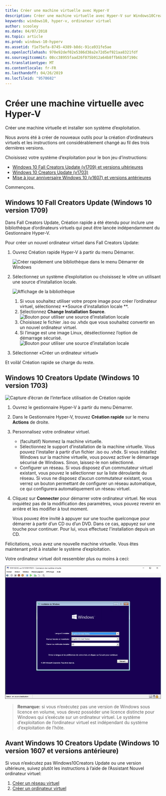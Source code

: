 ```yaml
---
title: Créer une machine virtuelle avec Hyper-V
description: Créer une machine virtuelle avec Hyper-V sur Windows10Creators Update
keywords: windows10, hyper-v, ordinateur virtuel
author: scooley
ms.date: 04/07/2018
ms.topic: article
ms.prod: windows-10-hyperv
ms.assetid: f1e75efa-8745-4389-b8dc-91ca931fe5ae
ms.openlocfilehash: 970e92def02e5386d38a2e72d5ef921aa8321fdf
ms.sourcegitcommit: 08cc38955faad26f075b912a64b8ffb6b36f190c
ms.translationtype: MT
ms.contentlocale: fr-FR
ms.lasthandoff: 04/26/2019
ms.locfileid: "9578682"
---
```

# <a name="create-a-virtual-machine-with-hyper-v"></a>Créer une machine virtuelle avec Hyper-V

Créer une machine virtuelle et installer son système d’exploitation.

Nous avons été à créer de nouveaux outils pour la création d’ordinateurs virtuels et les instructions ont considérablement changé au fil des trois dernières versions.

Choisissez votre système d’exploitation pour le bon jeu d’instructions:

* [Windows 10 Fall Creators Update (v1709) et versions ultérieures](quick-create-virtual-machine.md#windows-10-fall-creators-update-windows-10-version-1709)
* [Windows 10 Creators Update (v1703)](quick-create-virtual-machine.md#windows-10-creators-update-windows-10-version-1703)
* [Mise à jour anniversaire Windows 10 (v1607) et versions antérieures](quick-create-virtual-machine.md#before-windows-10-creators-update-windows-10-version-1607-and-earlier)

Commençons.

## <a name="windows-10-fall-creators-update-windows-10-version-1709"></a>Windows 10 Fall Creators Update (Windows 10 version 1709)

Dans Fall Creators Update, Création rapide a été étendu pour inclure une bibliothèque d’ordinateurs virtuels qui peut être lancée indépendamment du Gestionnaire Hyper-V.

Pour créer un nouvel ordinateur virtuel dans Fall Creators Update:

1. Ouvrez Création rapide Hyper-V à partir du menu Démarrer.

    ![Créer rapidement une bibliothèque dans le menu Démarrer de Windows](media/quick-create-start-menu.png)

1. Sélectionnez un système d’exploitation ou choisissez le vôtre un utilisant une source d’installation locale.

    ![Affichage de la bibliothèque](media/vmgallery.png)

    1. Si vous souhaitez utiliser votre propre image pour créer l’ordinateur virtuel, sélectionnez **Source d’installation locale **.
    1. Sélectionnez **Change Installation Source**.
      ![Bouton pour utiliser une source d’installation locale](media/change-source.png)
    1. Choisissez le fichier .iso ou .vhdx que vous souhaitez convertir en un nouvel ordinateur virtuel.
    1. Si l’image est une image Linux, désélectionnez l’option de démarrage sécurisé.
      ![Bouton pour utiliser une source d’installation locale](media/toggle-secure-boot.png)

1. Sélectionner «Créer un ordinateur virtuel»

Et voilà!  Création rapide se charge du reste.

## <a name="windows-10-creators-update-windows-10-version-1703"></a>Windows 10 Creators Update (Windows 10 version 1703)

![Capture d’écran de l’interface utilisation de Création rapide](media/quickcreatesteps_inked.jpg)

1. Ouvrez le gestionnaire Hyper-V à partir du menu Démarrer.

1. Dans le Gestionnaire Hyper-V, trouvez **Création rapide** sur le menu **Actions** de droite.

1. Personnalisez votre ordinateur virtuel.

    * (facultatif) Nommez la machine virtuelle.
    * Sélectionnez le support d’installation de la machine virtuelle. Vous pouvez l'installer à partir d’un fichier .iso ou .vhdx.
    Si vous installez Windows sur la machine virtuelle, vous pouvez activer le démarrage sécurisé de Windows. Sinon, laissez-le non sélectionné.
    * Configurer un réseau.
    Si vous disposez d'un commutateur virtuel existant, vous pouvez le sélectionner sur la liste déroulante du réseau. Si vous ne disposez d’aucun commutateur existant, vous verrez un bouton permettant de configurer un réseau automatique, ce qui configurera automatiquement un réseau virtuel.

1. Cliquez sur **Connecter** pour démarrer votre ordinateur virtuel. Ne vous inquiétez pas de la modification des paramètres, vous pouvez revenir en arrière et les modifier à tout moment.

    Vous pouvez être invité à appuyer sur une touche quelconque pour démarrer à partir d’un CD ou d’un DVD. Dans ce cas, appuyez sur une touche pour continuer.  Pour lui, vous effectuez l'installation depuis un CD.

Félicitations, vous avez une nouvelle machine virtuelle.  Vous êtes maintenant prêt à installer le système d’exploitation.

Votre ordinateur virtuel doit ressembler plus ou moins à ceci:

![Écran de démarrage de l’ordinateur virtuel](media/OSDeploy_upd.png)

> **Remarque:** si vous n’exécutez pas une version de Windows sous licence en volume, vous devez posséder une licence distincte pour Windows qui s’exécute sur un ordinateur virtuel. Le système d’exploitation de l’ordinateur virtuel est indépendant du système d’exploitation de l’hôte.

## <a name="before-windows-10-creators-update-windows-10-version-1607-and-earlier"></a>Avant Windows 10 Creators Update (Windows 10 version 1607 et versions antérieure)

Si vous n’exécutez pas Windows10Creators Update ou une version ultérieure, suivez plutôt les instructions à l’aide de l’Assistant Nouvel ordinateur virtuel:

1. [Créer un réseau virtuel](connect-to-network.md)
1. [Créer un ordinateur virtuel](create-virtual-machine.md)
